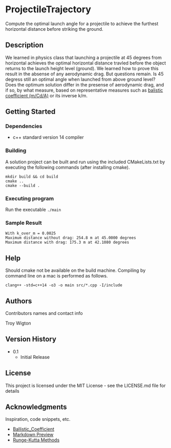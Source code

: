 # ProjectileTrajectory

Compute the optimal launch angle for a projectile to achieve the furthest horizontal distance before striking the ground.

## Description

We learned in physics class that launching a projectile at 45 degrees from horizontal achieves the optimal horizontal distance travled before the object returns to the launch height level (ground).  We learned how to prove this result in the absense of any aerodynamic drag.  But questions remain. Is 45 degress still an optimal angle when launched from above ground level?  Does the optimum solution differ in the presense of aerodynamic drag, and if so, by what measure, based on representative measures such as [balistic coefficient (m/Cd/A)](https://en.wikipedia.org/wiki/Ballistic_coefficient) or its inverse k/m.

## Getting Started

### Dependencies

* c++ standard version 14 compiler

### Building

A solution project can be built and run using the included CMakeLists.txt by executing the following commands (after installing cmake).  
```
mkdir build && cd build
cmake ..
cmake --build .
```

### Executing program

Run the executable `./main`

### Sample Result

```
With k_over_m = 0.0025
Maximum distance without drag: 254.8 m at 45.0000 degrees
Maximum distance with drag: 175.3 m at 42.1080 degrees
```

## Help

Should cmake not be available on the build machine. Compiling by command line on a mac is performed as follows.

`clang++ -std=c++14 -o3 -o main src/*.cpp -I/include`

## Authors

Contributors names and contact info

Troy Wigton  

## Version History

* 0.1
    * Initial Release

## License

This project is licensed under the MIT License - see the LICENSE.md file for details

## Acknowledgments

Inspiration, code snippets, etc.
* [Ballistic_Coefficient](https://en.wikipedia.org/wiki/Ballistic_coefficient)
* [Markdown Preview](https://markdownlivepreview.com/)
* [Runge-Kutta Methods](https://en.wikipedia.org/wiki/Runge%E2%80%93Kutta_methods)
